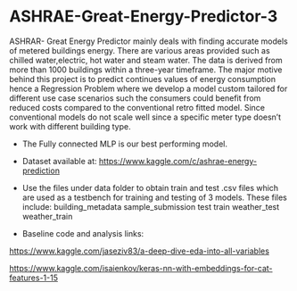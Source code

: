# ASHRAE-Great-Energy-Predictor-3

ASHRAR- Great Energy Predictor mainly deals with finding accurate models of metered buildings energy. There are various areas provided such as chilled water,electric, hot water and steam water. The data is derived from more than 1000 buildings within a three-year timeframe. The major motive behind this project is to predict continues values of energy consumption hence a Regression Problem where we develop a model custom tailored for different use case scenarios such the consumers could benefit from reduced costs compared to the conventional retro fitted model. Since conventional models do not scale well since a specific meter type doesn’t work with different building type.

- The Fully connected MLP is our best performing model.

- Dataset available at:
https://www.kaggle.com/c/ashrae-energy-prediction


- Use the files under data folder to obtain train and test .csv files which are used as a testbench for training and testing of 3 models.
These files include:
 building_metadata
 sample_submission
 test
 train
 weather_test
 weather_train

- Baseline code and analysis links:

 https://www.kaggle.com/jaseziv83/a-deep-dive-eda-into-all-variables
 
 https://www.kaggle.com/isaienkov/keras-nn-with-embeddings-for-cat-features-1-15
